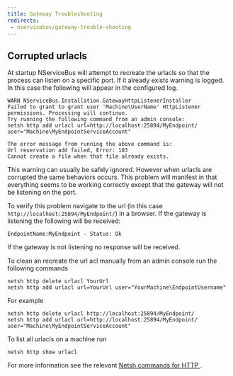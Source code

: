 ```yaml
---
title: Gateway Troubleshooting
redirects:
 - nservicebus/gateway-trouble-shooting
---
```


## Corrupted urlacls

At startup NServiceBus will attempt to recreate the urlacls so that the process can listen on a specific port. If it already exists warning is logged. In this case the following will appear in the configured log.

```no-highlight
WARN NServiceBus.Installation.GatewayHttpListenerInstaller
Failed to grant to grant user 'Machine\UserName' HttpListener permissions. Processing will continue.
Try running the following command from an admin console:
netsh http add urlacl url=http://localhost:25894/MyEndpoint/ user="Machine\MyEndpointServiceAccount"

The error message from running the above command is:
Url reservation add failed, Error: 183
Cannot create a file when that file already exists.
```

This warning can usually be safely ignored. However when urlacls are corrupted the same behaviors occurs. This problem will manifest in that everything seems to be working correctly except that the gateway will not be listening on the port.

To verify this problem navigate to the url (in this case `http://localhost:25894/MyEndpoint/`) in a browser. If the gateway is listening the following will be received:

```no-highlight
EndpointName:MyEndpoint - Status: Ok
```

If the gateway is not listening no response will be received.

To clean an recreate the url acl manually from an admin console run the following commands

```dos
netsh http delete urlacl YourUrl
netsh http add urlacl url=YourUrl user="YourMachine\EndpointUsername"
```

For example

```dos
netsh http delete urlacl http://localhost:25894/MyEndpoint/
netsh http add urlacl url=http://localhost:25894/MyEndpoint/ user="Machine\MyEndpointServiceAccount"
```

To list all urlacls on a machine run

```dos
netsh http show urlacl
```

For more information see the relevant [Netsh commands for HTTP
](https://msdn.microsoft.com/en-us/library/windows/desktop/cc307236).